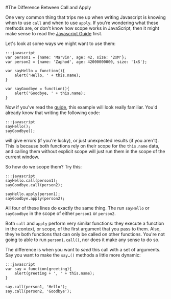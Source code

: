 <!--
~~~
title: "The Difference between Call and Apply in Javascript"
slug: /javascript-difference-between-call-apply
date: 2011-12-07
publish: no
tags: [javascript]
~~~
-->

#The Difference Between Call and Apply

One very common thing that trips me up when writing Javascript is knowing when to use `call` and when to use `apply`. If you're wondering what these methods are, or don't know how scope works in JavaScript, then it might make sense to read the [Javascript Guide][guide] first.

Let's look at some ways we might want to use them:

    :::javascript
    var person1 = {name: 'Marvin', age: 42, size: '2xM'};
    var person2 = {name: 'Zaphod', age: 42000000000, size: '1xS'};
    
    var sayHello = function(){
        alert('Hello, ' + this.name);
    }

    var sayGoodbye = function(){
        alert('Goodbye, ' + this.name);
    }

Now if you've read the [guide][guide], this example will look really familiar. You'd already know that writing the following code:

    :::javascript
    sayHello();
    sayGoodbye();

will give errors (if you're lucky), or just unexpected results (if you aren't). This is because both functions rely on their scope for the `this.name` data, and calling them without explicit scope will just run them in the scope of the current window. 

So how do we scope them? Try this:

    :::javascript
    sayHello.call(person1);
    sayGoodbye.call(person2);
    
    sayHello.apply(person1);
    sayGoodbye.apply(person2);

All four of these lines do exactly the same thing. The run `sayHello` or `sayGoodbye` in the scope of either `person1` or `person2`. 

Both `call` and `apply` perform very similar functions: they execute a function in the context, or scope, of the first argument that you pass to them. Also, they're both functions that can only be called on other functions. You're not going to able to run `person1.call()`, nor does it make any sense to do so. 

The difference is when you want to *seed* this call with a set of arguments. Say you want to make the `say…()` methods a little more dynamic:

    :::javascript
    var say = function(greeting){
        alert(greeting + ', ' + this.name);
    }
    
    say.call(person1, 'Hello');
    say.call(person2, 'Goodbye');











[guide]: http://hangar.runway7.net/javascript-guide-to-objects-functions-scope-prototpyes-closures